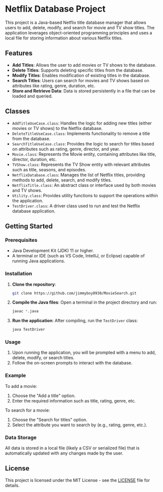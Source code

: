 
# Netflix Database Project

This project is a Java-based Netflix title database manager that allows users to add, delete, modify, and search for movie and TV show titles. The application leverages object-oriented programming principles and uses a local file for storing information about various Netflix titles.

## Features

- **Add Titles**: Allows the user to add movies or TV shows to the database.
- **Delete Titles**: Supports deleting specific titles from the database.
- **Modify Titles**: Enables modification of existing titles in the database.
- **Search Titles**: Users can search for movies and TV shows based on attributes like rating, genre, duration, etc.
- **Store and Retrieve Data**: Data is stored persistently in a file that can be loaded and queried.

## Classes

- `AddTitleUseCase.class`: Handles the logic for adding new titles (either movies or TV shows) to the Netflix database.
- `DeleteTitleUseCase.class`: Implements functionality to remove a title from the database.
- `SearchTitleUseCase.class`: Provides the logic to search for titles based on attributes such as rating, genre, director, and year.
- `Movie.class`: Represents the Movie entity, containing attributes like title, director, duration, etc.
- `TVShow.class`: Represents the TV Show entity with relevant attributes such as title, seasons, and episodes.
- `NetflixDatabase.class`: Manages the list of Netflix titles, providing methods to add, delete, search, and modify titles.
- `NetflixTitle.class`: An abstract class or interface used by both movies and TV shows.
- `Utility.class`: Provides utility functions to support the operations within the application.
- `TestDriver.class`: A driver class used to run and test the Netflix database application.

## Getting Started

### Prerequisites

- Java Development Kit (JDK) 11 or higher.
- A terminal or IDE (such as VS Code, IntelliJ, or Eclipse) capable of running Java applications.

### Installation

1. **Clone the repository**:
   ```bash
   git clone https://github.com/jimmyboy8930/MovieSearch.git
   ```

2. **Compile the Java files**:
   Open a terminal in the project directory and run:
   ```bash
   javac *.java
   ```

3. **Run the application**:
   After compiling, run the `TestDriver` class:
   ```bash
   java TestDriver
   ```

### Usage

1. Upon running the application, you will be prompted with a menu to add, delete, modify, or search titles.
2. Follow the on-screen prompts to interact with the database.

### Example

To add a movie:
1. Choose the "Add a title" option.
2. Enter the required information such as title, rating, genre, etc.

To search for a movie:
1. Choose the "Search for titles" option.
2. Select the attribute you want to search by (e.g., rating, genre, etc.).

### Data Storage

All data is stored in a local file (likely a CSV or serialized file) that is automatically updated with any changes made by the user.

## License

This project is licensed under the MIT License - see the [LICENSE](LICENSE) file for details.
